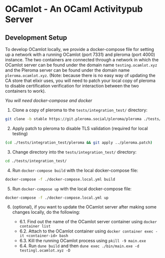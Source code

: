 # OCamlot - An OCaml Activitypub Server


## Development Setup

To develop OCamlot locally, we provide a docker-compose file for
setting up a network with a running OCamlot (port 7331) and pleroma
(port 4000) instance. The two containers are connected through a
network in which the OCamlot server can be found under the domain name
`testing.ocamlot.xyz` and the Pleroma server can be found under the
domain name `pleroma.ocamlot.xyz`. (Note: because there is no easy way
of updating the CA store that elixir uses, you will need to patch your
local copy of pleroma to disable certification verification for
interaction between the two containers to work).

*You will need docker-compose and docker*

1. Clone a copy of pleroma to the `tests/integration_test/` directory:

```bash
git clone -b stable https://git.pleroma.social/pleroma/pleroma ./tests/integration_test/pleroma
```

2. Apply patch to pleroma to disable TLS validation (required for local testing)

```bash
(cd ./tests/integration_test/pleroma && git apply ../pleroma.patch)
```

3. Change directory into the `tests/integration_test/` directory:

```bash
cd ./tests/integration_test/
```

4. Run `docker-compose build` with the local docker-compose file:

```bash
docker-compose -f ./docker-compose.local.yml build
```

5. Run `docker-compose up` with the local docker-compose file:

```bash
docker-compose -f ./docker-compose.local.yml up
```
6. (optional), if you want to update the OCamlot server after making some changes locally, do the following:

   - 6.1. Find out the name of the OCamlot server container using `docker container list`
   - 6.2. Attach to the OCamlot container using `docker container exec -it <container-id> bash`
   - 6.3. Kill the running OCamlot process using `pkill -9 main.exe`
   - 6.4. Run `dune build` and then `dune exec ./bin/main.exe -d testingl.ocamlot.xyz -D`
